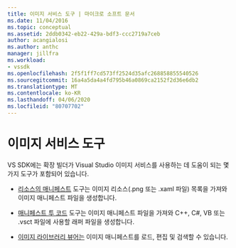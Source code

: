 ```yaml
---
title: 이미지 서비스 도구 | 마이크로 소프트 문서
ms.date: 11/04/2016
ms.topic: conceptual
ms.assetid: 2ddb0342-eb22-429a-bdf3-ccc2719a7ceb
author: acangialosi
ms.author: anthc
manager: jillfra
ms.workload:
- vssdk
ms.openlocfilehash: 2f5f1ff7cd573ff2524d35afc268858855540526
ms.sourcegitcommit: 16a4a5da4a4fd795b46a0869ca2152f2d36e6db2
ms.translationtype: MT
ms.contentlocale: ko-KR
ms.lasthandoff: 04/06/2020
ms.locfileid: "80707702"
---
```

# <a name="image-service-tools"></a>이미지 서비스 도구
VS SDK에는 확장 빌더가 Visual Studio 이미지 서비스를 사용하는 데 도움이 되는 몇 가지 도구가 포함되어 있습니다.

- [리소스의 매니페스트](../../extensibility/internals/manifest-from-resources.md) 도구는 이미지 리소스(.png 또는 .xaml 파일) 목록을 가져와 이미지 매니페스트 파일을 생성합니다.

- [매니페스트 투 코드](../../extensibility/internals/manifest-to-code.md) 도구는 이미지 매니페스트 파일을 가져와 C++, C#, VB 또는 .vsct 파일에 사용할 래퍼 파일을 생성합니다.

- [이미지 라이브러리 뷰어는](../../extensibility/internals/image-library-viewer.md) 이미지 매니페스트를 로드, 편집 및 검색할 수 있습니다.
